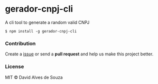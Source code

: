 # gerador-cnpj-cli

A cli tool to generate a random valid CNPJ

```shell
$ npm install -g gerador-cnpj-cli

```

### Contribution

Create a [issue](https://github.com/davidalves1/gerador-cnpj-cli/issues/new) or send a **pull request** and help us make this project better.

### License

MIT © David Alves de Souza
